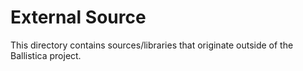 # External Source

This directory contains sources/libraries that originate outside of the
Ballistica project.
